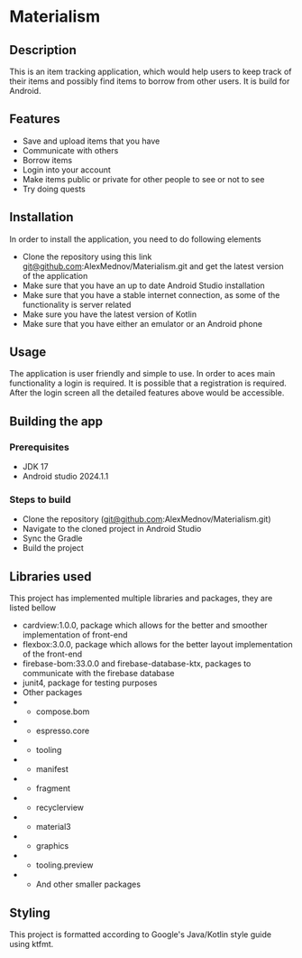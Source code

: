 # Materialism

## Description

This is an item tracking application, which would help users to keep track of their items and possibly find items to borrow from other users. It is build for Android.

## Features
- Save and upload items that you have
- Communicate with others
- Borrow items
- Login into your account
- Make items public or private for other people to see or not to see
- Try doing quests

## Installation

In order to install the application, you need to do following elements
- Clone the repository using this link git@github.com:AlexMednov/Materialism.git and get the latest version of the application
- Make sure that you have an up to date Android Studio installation
- Make sure that you have a stable internet connection, as some of the functionality is server related
- Make sure you have the latest version of Kotlin
- Make sure that you have either an emulator or an Android phone

## Usage

The application is user friendly and simple to use. In order to aces main functionality a login is required. It is possible that a registration is required. After the login screen all the detailed features above would be accessible.

## Building the app
### Prerequisites
- JDK 17
- Android studio 2024.1.1

### Steps to build
- Clone the repository (git@github.com:AlexMednov/Materialism.git)
- Navigate to the cloned project in Android Studio
- Sync the Gradle
- Build the project

## Libraries used
This project has implemented multiple libraries and packages, they are listed bellow

- cardview:1.0.0, package which allows for the better and smoother implementation of front-end
- flexbox:3.0.0, package which allows for the better layout implementation of the front-end
- firebase-bom:33.0.0 and firebase-database-ktx, packages to communicate with the firebase database
- junit4, package for testing purposes
- Other packages
- - compose.bom
- - espresso.core
- - tooling
- - manifest
- - fragment
- - recyclerview
- - material3
- - graphics
- - tooling.preview
- - And other smaller packages


## Styling
This project is formatted according to Google's Java/Kotlin style guide using ktfmt.